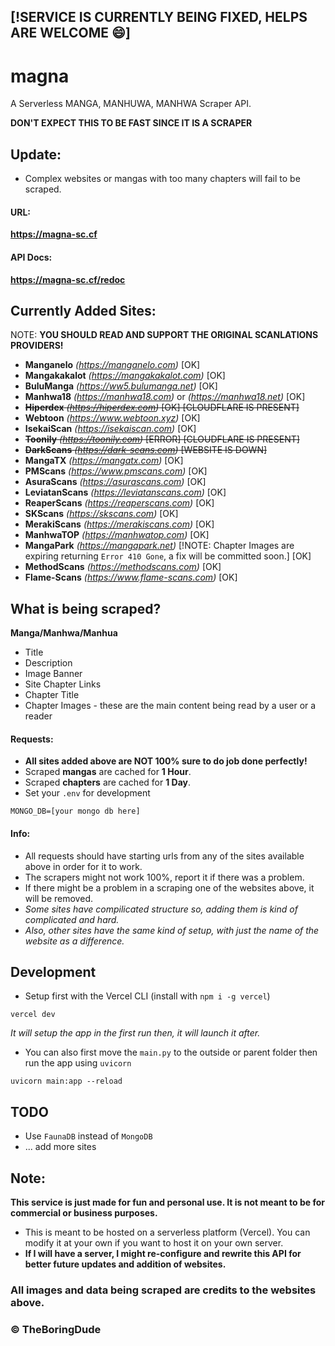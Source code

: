 ## [!SERVICE IS CURRENTLY BEING FIXED, HELPS ARE WELCOME :smile:]

# magna
A Serverless MANGA, MANHUWA, MANHWA Scraper API.

**DON'T EXPECT THIS TO BE FAST SINCE IT IS A SCRAPER**

## Update:
- Complex websites or mangas with too many chapters will fail to be scraped.

#### URL:
**https://magna-sc.cf**

#### API Docs:
**https://magna-sc.cf/redoc**

## Currently Added Sites:
NOTE: **YOU SHOULD READ AND SUPPORT THE ORIGINAL SCANLATIONS PROVIDERS!**

- **Manganelo** *(https://manganelo.com)* [OK]
- **Mangakakalot** *(https://mangakakalot.com)* [OK]
- **BuluManga** *(https://ww5.bulumanga.net)* [OK]
- **Manhwa18** *(https://manhwa18.com)* or *(https://manhwa18.net)*  [OK]
- ~~**Hiperdex** *(https://hiperdex.com)* [OK] [CLOUDFLARE IS PRESENT]~~
- **Webtoon** *(https://www.webtoon.xyz)* [OK]
- **IsekaiScan** *(https://isekaiscan.com)* [OK]
- ~~**Toonily** *(https://toonily.com)* [ERROR] [CLOUDFLARE IS PRESENT]~~
- ~~**DarkScans** *(https://dark-scans.com)* [WEBSITE IS DOWN]~~
- **MangaTX** *(https://mangatx.com)* [OK]
- **PMScans** *(https://www.pmscans.com)* [OK]
- **AsuraScans** *(https://asurascans.com)* [OK]
- **LeviatanScans** *(https://leviatanscans.com)* [OK]
- **ReaperScans** *(https://reaperscans.com)* [OK]
- **SKScans** *(https://skscans.com)* [OK]
- **MerakiScans** *(https://merakiscans.com)* [OK]
- **ManhwaTOP** *(https://manhwatop.com)* [OK]
- **MangaPark** *(https://mangapark.net)* [!NOTE: Chapter Images are expiring returning `Error 410 Gone`, a fix will be committed soon.] [OK]
- **MethodScans** *(https://methodscans.com)* [OK]
- **Flame-Scans** *(https://www.flame-scans.com)* [OK]

## What is being scraped?
**Manga/Manhwa/Manhua**
- Title
- Description
- Image Banner
- Site Chapter Links
- Chapter Title
- Chapter Images - these are the main content being read by a user or a reader

#### Requests:
- **All sites added above are NOT 100% sure to do job done perfectly!**
- Scraped **mangas** are cached for **1 Hour**.
- Scraped **chapters** are cached for **1 Day**.
- Set your `.env` for development
```
MONGO_DB=[your mongo db here]
```

#### Info:
- All requests should have starting urls from any of the sites available above in order for it to work.
- The scrapers might not work 100%, report it if there was a problem.
- If there might be a problem in a scraping one of the websites above, it will be removed.
- *Some sites have compilicated structure so, adding them is kind of complicated and hard.*
- *Also, other sites have the same kind of setup, with just the name of the website as a difference.*

## Development
- Setup first with the Vercel CLI (install with `npm i -g vercel`)
```
vercel dev
```
*It will setup the app in the first run then, it will launch it after.*
- You can also first move the `main.py` to the outside or parent folder then run the app using `uvicorn`
```
uvicorn main:app --reload
```

## TODO
- Use `FaunaDB` instead of `MongoDB`
- ... add more sites

## Note:
**This service is just made for fun and personal use. It is not meant to be for commercial or business purposes.**
- This is meant to be hosted on a serverless platform (Vercel). You can modify it at your own if you want to host it on your own server.
- **If I will have a server, I might re-configure and rewrite this API for better future updates and addition of websites.**

### All images and data being scraped are credits to the websites above.

### &copy; **TheBoringDude**

